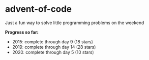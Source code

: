 # advent-of-code

Just a fun way to solve little programming problems on the weekend

**Progress so far:** 
* 2015: complete through day 9 (18 stars)
* 2019: complete through day 14 (28 stars)
* 2020: complete through day 5 (10 stars)
